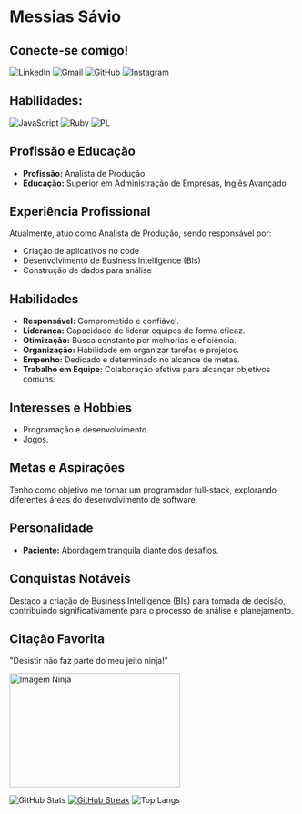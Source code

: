 # Messias Sávio

## Conecte-se comigo!
[![LinkedIn](https://img.shields.io/badge/LinkedIn-0077B5?style=for-the-badge&logo=linkedin&logoColor=white)](https://www.linkedin.com/in/messiassavio/)
[![Gmail](https://img.shields.io/badge/Gmail-333333?style=for-the-badge&logo=gmail&logoColor=red)](mailto:saviochavesadm@gmail.com)
[![GitHub](https://img.shields.io/badge/GitHub-100000?style=for-the-badge&logo=github&logoColor=white)](https://github.com/MessiasSavio)
[![Instagram](https://img.shields.io/badge/-Instagram-%23E4405F?style=for-the-badge&logo=instagram&logoColor=white)](https://www.instagram.com/messias_savio/)

## Habilidades:
![JavaScript](https://img.shields.io/badge/JavaScript-F7DF1E?style=for-the-badge&logo=javascript&logoColor=black)
![Ruby](https://img.shields.io/badge/Ruby-CC342D?style=for-the-badge&logo=ruby&logoColor=white)
![PL](https://img.shields.io/badge/PL%2FSQL-FFFFFF?style=for-the-badge&logo=oracle&logoColor=FF0000&labelColor=FFFFFF&color=FF0000)
## Profissão e Educação
- **Profissão:** Analista de Produção
- **Educação:** Superior em Administração de Empresas, Inglês Avançado

## Experiência Profissional
Atualmente, atuo como Analista de Produção, sendo responsável por:
- Criação de aplicativos no code
- Desenvolvimento de Business Intelligence (BIs)
- Construção de dados para análise

## Habilidades
- **Responsável:** Comprometido e confiável.
- **Liderança:** Capacidade de liderar equipes de forma eficaz.
- **Otimização:** Busca constante por melhorias e eficiência.
- **Organização:** Habilidade em organizar tarefas e projetos.
- **Empenho:** Dedicado e determinado no alcance de metas.
- **Trabalho em Equipe:** Colaboração efetiva para alcançar objetivos comuns.

## Interesses e Hobbies
- Programação e desenvolvimento.
- Jogos.

## Metas e Aspirações
Tenho como objetivo me tornar um programador full-stack, explorando diferentes áreas do desenvolvimento de software.

## Personalidade
- **Paciente:** Abordagem tranquila diante dos desafios.

## Conquistas Notáveis
Destaco a criação de Business Intelligence (BIs) para tomada de decisão, contribuindo significativamente para o processo de análise e planejamento.

## Citação Favorita
"Desistir não faz parte do meu jeito ninja!"

<img src="https://pbs.twimg.com/media/EauZ2jdX0AQOWsF.jpg" alt="Imagem Ninja" height="200" width="300"/>


 
![GitHub Stats](https://github-readme-stats.vercel.app/api?username=MessiasSavio&theme=transparent&bg_color=000&border_color=30A3DC&show_icons=true&icon_color=30A3DC&title_color=E94D5F&text_color=FFF)
[![GitHub Streak](https://streak-stats.demolab.com/?user=MessiasSavio&theme=neon-dark&background=000&border=30A3DC&dates=4169e1)](https://git.io/streak-stats)
 ![Top Langs](https://github-readme-stats-git-masterrstaa-rickstaa.vercel.app/api/top-langs/?username=MessiasSavio&bg_color=000&border_color=30A3DC&title_color=E94D5F&text_color=FFF)
<!---
MessiasSavio/MessiasSavio is a ✨ special ✨ repository because its `README.md` (this file) appears on your GitHub profile.
You can click the Preview link to take a look at your changes.
--->
